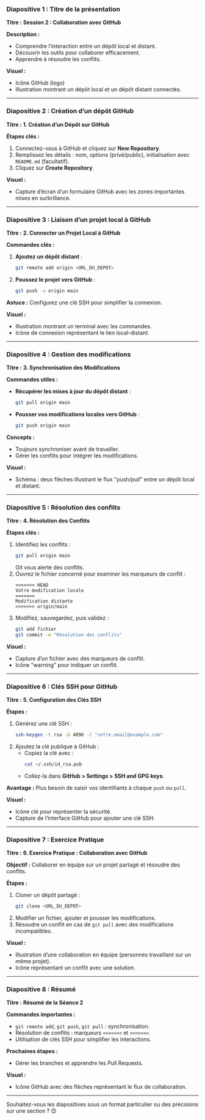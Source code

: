 ### **Diapositive 1 : Titre de la présentation**

**Titre :**
**Session 2 : Collaboration avec GitHub**

**Description :**

- Comprendre l’interaction entre un dépôt local et distant.
- Découvrir les outils pour collaborer efficacement.
- Apprendre à résoudre les conflits.

**Visuel :**

- Icône GitHub (logo)
- Illustration montrant un dépôt local et un dépôt distant connectés.

---

### **Diapositive 2 : Création d’un dépôt GitHub**

**Titre :**
**1. Création d’un Dépôt sur GitHub**

**Étapes clés :**

1. Connectez-vous à GitHub et cliquez sur **New Repository**.
2. Remplissez les détails : nom, options (privé/public), initialisation avec `README.md` (facultatif).
3. Cliquez sur **Create Repository**.

**Visuel :**

- Capture d’écran d’un formulaire GitHub avec les zones importantes mises en surbrillance.

---

### **Diapositive 3 : Liaison d’un projet local à GitHub**

**Titre :**
**2. Connecter un Projet Local à GitHub**

**Commandes clés :**

1. **Ajoutez un dépôt distant** :
   ```bash
   git remote add origin <URL_DU_DEPOT>
   ```
2. **Poussez le projet vers GitHub** :
   ```bash
   git push -u origin main
   ```

**Astuce :** Configurez une clé SSH pour simplifier la connexion.

**Visuel :**

- Illustration montrant un terminal avec les commandes.
- Icône de connexion représentant le lien local-distant.

---

### **Diapositive 4 : Gestion des modifications**

**Titre :**
**3. Synchronisation des Modifications**

**Commandes utiles :**

- **Récupérer les mises à jour du dépôt distant** :
  ```bash
  git pull origin main
  ```
- **Pousser vos modifications locales vers GitHub** :
  ```bash
  git push origin main
  ```

**Concepts :**

- Toujours synchroniser avant de travailler.
- Gérer les conflits pour intégrer les modifications.

**Visuel :**

- Schéma : deux flèches illustrant le flux "push/pull" entre un dépôt local et distant.

---

### **Diapositive 5 : Résolution des conflits**

**Titre :**
**4. Résolution des Conflits**

**Étapes clés :**

1. Identifiez les conflits :
   ```bash
   git pull origin main
   ```
   Git vous alerte des conflits.
2. Ouvrez le fichier concerné pour examiner les marqueurs de conflit :
   ```
   <<<<<<< HEAD
   Votre modification locale
   =======
   Modification distante
   >>>>>>> origin/main
   ```
3. Modifiez, sauvegardez, puis validez :
   ```bash
   git add fichier
   git commit -m "Résolution des conflits"
   ```

**Visuel :**

- Capture d’un fichier avec des marqueurs de conflit.
- Icône "warning" pour indiquer un conflit.

---

### **Diapositive 6 : Clés SSH pour GitHub**

**Titre :**
**5. Configuration des Clés SSH**

**Étapes :**

1. Générez une clé SSH :
   ```bash
   ssh-keygen -t rsa -b 4096 -C "votre.email@example.com"
   ```
2. Ajoutez la clé publique à GitHub :
   - Copiez la clé avec :
     ```bash
     cat ~/.ssh/id_rsa.pub
     ```
   - Collez-la dans **GitHub > Settings > SSH and GPG keys**.

**Avantage :** Plus besoin de saisir vos identifiants à chaque `push` ou `pull`.

**Visuel :**

- Icône clé pour représenter la sécurité.
- Capture de l’interface GitHub pour ajouter une clé SSH.

---

### **Diapositive 7 : Exercice Pratique**

**Titre :**
**6. Exercice Pratique : Collaboration avec GitHub**

**Objectif :** Collaborer en équipe sur un projet partagé et résoudre des conflits.

**Étapes :**

1. Cloner un dépôt partagé :
   ```bash
   git clone <URL_DU_DEPOT>
   ```
2. Modifier un fichier, ajouter et pousser les modifications.
3. Résoudre un conflit en cas de `git pull` avec des modifications incompatibles.

**Visuel :**

- Illustration d’une collaboration en équipe (personnes travaillant sur un même projet).
- Icône représentant un conflit avec une solution.

---

### **Diapositive 8 : Résumé**

**Titre :**
**Résumé de la Séance 2**

**Commandes importantes :**

- `git remote add`, `git push`, `git pull` : synchronisation.
- Résolution de conflits : marqueurs `<<<<<<<` et `>>>>>>>`.
- Utilisation de clés SSH pour simplifier les interactions.

**Prochaines étapes :**

- Gérer les branches et apprendre les Pull Requests.

**Visuel :**

- Icône GitHub avec des flèches représentant le flux de collaboration.

---

Souhaitez-vous les diapositives sous un format particulier ou des précisions sur une section ? 😊
